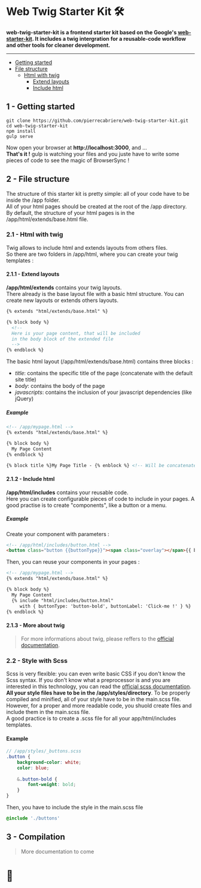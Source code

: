 # Web Twig Starter Kit 🛠

**web-twig-starter-kit is a frontend starter kit based on the Google's [web-starter-kit](https://github.com/google/web-starter-kit). It includes a twig intergration for a reusable-code workflow and other tools for cleaner development.**

---

- [Getting started](1---getting-started)
- [File structure](2---file-structure)
  - [Html with twig](2.1---html-with-twig)
    - [Extend layouts](2.1.1---extend-layouts)
    - [Include html](2.1.2---include-html)

## 1 - Getting started
```
git clone https://github.com/pierrecabriere/web-twig-starter-kit.git
cd web-twig-starter-kit
npm install
gulp serve
```
Now open your browser at **http://localhost:3000**, and ...<br/>
**That's it !** gulp is watching your files and you juste have to write some pieces of code to see the magic of BrowserSync !

## 2 - File structure

The structure of this starter kit is pretty simple: all of your code have to be inside the /app folder.<br/>
All of your html pages should be created at the root of the /app directory.<br/>
By default, the structure of your html pages is in the /app/html/extends/base.html file.

### 2.1 - Html with twig

Twig allows to include html and extends layouts from others files.<br/>
So there are two folders in /app/html, where you can create your twig templates :

#### 2.1.1 - Extend layouts

**/app/html/extends** contains your twig layouts.<br/>
There already is the base layout file with a basic html structure. You can create new layouts or extends others layouts.
```html
{% extends "html/extends/base.html" %}

{% block body %}
  <!--
  Here is your page content, that will be included
  in the body block of the extended file
  -->
{% endblock %}
```

The basic html layout (/app/html/extends/base.html) contains three blocks :
- *title*: contains the specific title of the page (concatenate with the default site title)
- *body*: contains the body of the page
- *javascripts*: contains the inclusion of your javascript dependencies (like jQuery)

##### Example
```html
<!-- /app/mypage.html -->
{% extends "html/extends/base.html" %}

{% block body %}
  My Page Content
{% endblock %}

{% block title %}My Page Title - {% enblock %} <!-- Will be concatenate: My Page Title - My Site Title -->
```

#### 2.1.2 - Include html

**/app/html/includes** contains your reusable code.<br/>
Here you can create configurable pieces of code to include in your pages. A good practise is to create "components", like a button or a menu.

##### Example
Create your component with parameters :
```html
<!-- /app/html/includes/button.html -->
<button class="button {{buttonType}}"><span class="overlay"></span>{{ buttonLabel }}</button>
```
Then, you can reuse your components in your pages :
```html
<!-- /app/mypage.html -->
{% extends "html/extends/base.html" %}

{% block body %}
  My Page Content
  {% include "html/includes/button.html"
     with { buttonType: 'button-bold', buttonLabel: 'Click-me !' } %}
{% endblock %}
```

#### 2.1.3 - More about twig

> For more informations about twig, please reffers to the [official documentation]().

### 2.2 - Style with Scss

Scss is very flexible: you can even write basic CSS if you don't know the Scss syntax. If you don't know what a preprocessor is and you are interested in this technology, you can read the [official scss documentation]().<br/>
**All your style files have to be in the /app/styles/directory**. To be properly compiled and minified, all of your style have to be in the main.scss file. However, for a proper and more readable code, you shuold create files and include them in the main.scss file.<br/>
A good practice is to create a .scss file for all your app/html/includes templates.

#### Example
```scss
// /app/styles/_buttons.scss
.button {
    background-color: white;
    color: blue;
    
    &.button-bold {
        font-weight: bold;
    }
}
```
Then, you have to include the style in the main.scss file
```scss
@include './buttons'
```

## 3 - Compilation

> More documentation to come

# 🚀